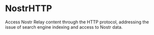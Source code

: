 # NostrHTTP
Access Nostr Relay content through the HTTP protocol, addressing the issue of search engine indexing and access to Nostr data.
